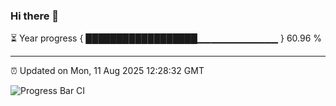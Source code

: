 ### Hi there 👋

⏳ Year progress { ██████████████████▁▁▁▁▁▁▁▁▁▁▁▁ } 60.96 %

---

⏰ Updated on Mon, 11 Aug 2025 12:28:32 GMT

![Progress Bar CI](https://github.com/code-lakshay/GitHub-Actions-Demo/workflows/Progress%20Bar%20CI/badge.svg)
